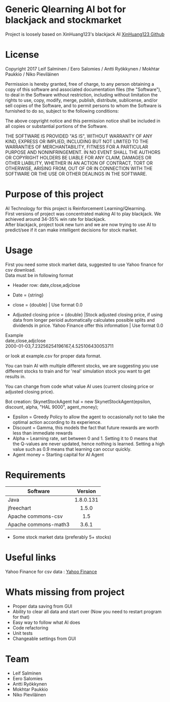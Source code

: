 # Generic Qlearning AI bot for blackjack and stockmarket

Project is loosely based on XinHuang123's blackjack AI [XinHuang123 Github](https://github.com/XinHuang123/BlackJack-with-Artificial-Intelligence)

# License

Copyright 2017 Leif Salminen / Eero Salomies / Antti Ryökkynen / Mokhtar Paukkio / Niko Pieviläinen

Permission is hereby granted, free of charge, to any person obtaining a copy of this software and associated documentation files (the "Software"), to deal in the Software without restriction, including without limitation the rights to use, copy, modify, merge, publish, distribute, sublicense, and/or sell copies of the Software, and to permit persons to whom the Software is furnished to do so, subject to the following conditions:

The above copyright notice and this permission notice shall be included in all copies or substantial portions of the Software.

THE SOFTWARE IS PROVIDED "AS IS", WITHOUT WARRANTY OF ANY KIND, EXPRESS OR IMPLIED, INCLUDING BUT NOT LIMITED TO THE WARRANTIES OF MERCHANTABILITY, FITNESS FOR A PARTICULAR PURPOSE AND NONINFRINGEMENT. IN NO EVENT SHALL THE AUTHORS OR COPYRIGHT HOLDERS BE LIABLE FOR ANY CLAIM, DAMAGES OR OTHER LIABILITY, WHETHER IN AN ACTION OF CONTRACT, TORT OR OTHERWISE, ARISING FROM, OUT OF OR IN CONNECTION WITH THE SOFTWARE OR THE USE OR OTHER DEALINGS IN THE SOFTWARE.

# Purpose of this project

AI Technology for this project is Reinforcement Learning/Qlearning.  
First versions of project was concentrated making AI to play blackjack. We achieved around 34-35% win rate for blackjack.  
After blackjack, project took new turn and we are now trying to use AI to predict/see if it can make intelligent decisions for stock market.

# Usage

First you need some stock market data, suggested to use Yahoo finance for csv download.  
Data must be in following format
* Header row: date,close,adjclose

* Date = {string}
* close = {double} | Use format 0.0
* Adjusted closing price = {double} |Stock adjusted closing price, if using data from longer perioid automatically calculates possible splits and dividends in price. Yahoo Finance offer this information | Use format 0.0

Example  
date,close,adjclose  
2000-01-03,7.23256254196167,4.525106430053711  

or look at example.csv for proper data format.

You can train AI with multiple different stocks, we are suggesting you use different stocks to train and for 'real' simulation stock you want to get results in.

You can change from code what value AI uses (current closing price or adjusted closing price).

Bot creation: SkynetStockAgent hal = new SkynetStockAgent(epsilon, discount, alpha, "HAL 9000", agent_money);
* Epsilon = Greedy Policy to allow the agent to occasionally not to take the optimal action according to its experience.
* Discount = Gamma, this models the fact that future rewards are worth less than immediate rewards
* Alpha = Learning rate, set between 0 and 1. Setting it to 0 means that the Q-values are never updated, hence nothing is learned. Setting a high value such as 0.9 means that learning can occur quickly.
* Agent money = Starting capital for AI Agent

# Requirements
 
| Software     | Version         | 
| ------------- |:-------------:| 
| Java      | 1.8.0.131 | 
| jfreechart     | 1.5.0  | 
| Apache commons-csv     | 1.5 |
| Apache commons-math3     | 3.6.1 |

* Some stock market data (preferably 5+ stocks)

# Useful links

Yahoo Finance for csv data : [Yahoo Finance](https://finance.yahoo.com/)

# Whats missing from project

* Proper data saving from GUI
* Ability to clear all data and start over (Now you need to restart program for that)
* Easy way to follow what AI does
* Code refactoring
* Unit tests
* Changeable settings from GUI

# Team

* Leif Salminen   
* Eero Salomies   
* Antti Ryökkynen  
* Mokhtar Paukkio 
* Niko Pieviläinen
